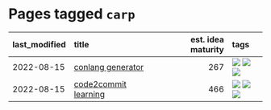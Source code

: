 # Pages tagged `carp`

|last_modified|title|est. idea maturity|tags
|:---|:---|---:|:---|
|2022-08-15|[conlang generator](../conlang_lm.md)|267|[![](https://img.shields.io/badge/tag-carp-c6963e)](../tags/carp.md) [![](https://img.shields.io/badge/tag-dataset-752fd7)](../tags/dataset.md) [![](https://img.shields.io/badge/tag-experimental-3f9741)](../tags/experimental.md)|
|2022-08-15|[code2commit learning](../code2commit-learning.md)|466|[![](https://img.shields.io/badge/tag-carp-c6963e)](../tags/carp.md) [![](https://img.shields.io/badge/tag-experimental-3f9741)](../tags/experimental.md) [![](https://img.shields.io/badge/tag-foundation-6013c8)](../tags/foundation.md)|